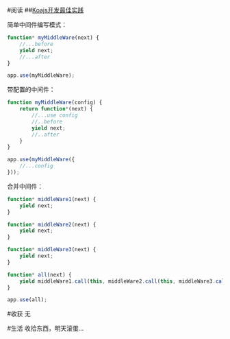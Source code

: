 #阅读
##[Koajs开发最佳实践](http://www.html-js.com/article/Koa-small-classroom-Koajs-development-best-practices)

简单中间件编写模式：

```javascript
function* myMiddleWare(next) {
    //...before
    yield next;
    //...after
}

app.use(myMiddleWare);
```

带配置的中间件：

```javascript
function myMiddleWare(config) {
    return function*(next) {
        //...use config
        //..before
        yield next;
        //..after
    }
}

app.use(myMiddleWare({
    //...config
}));
```

合并中间件：

```javascript
function* middleWare1(next) {
    yield next;
}

function* middleWare2(next) {
    yield next;
}

function* middleWare3(next) {
    yield next;
}

function* all(next) {
    yield middleWare1.call(this, middleWare2.call(this, middleWare3.call(this, next)));
}

app.use(all);
```

#收获
无

#生活
收拾东西，明天滚蛋...